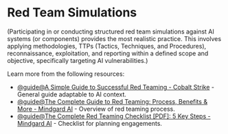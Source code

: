 # Red Team Simulations

(Participating in or conducting structured red team simulations against AI systems (or components) provides the most realistic practice. This involves applying methodologies, TTPs (Tactics, Techniques, and Procedures), reconnaissance, exploitation, and reporting within a defined scope and objective, specifically targeting AI vulnerabilities.)

Learn more from the following resources:

- [@guide@A Simple Guide to Successful Red Teaming - Cobalt Strike](https://www.cobaltstrike.com/resources/guides/a-simple-guide-to-successful-red-teaming) - General guide adaptable to AI context.
- [@guide@The Complete Guide to Red Teaming: Process, Benefits & More - Mindgard AI](https://mindgard.ai/blog/red-teaming) - Overview of red teaming process.
- [@guide@The Complete Red Teaming Checklist [PDF]: 5 Key Steps - Mindgard AI](https://mindgard.ai/blog/red-teaming-checklist) - Checklist for planning engagements.
